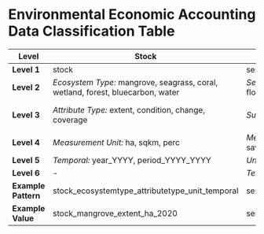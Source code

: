 # Environmental Economic Accounting Data Classification Table

| Level | Stock | Service/Flow | Economic | Condition | Livelihood | Reporting | Spatial | Dependency | Assets |
|-------|-------|-------------|----------|-----------|------------|-----------|---------|------------|--------|
| **Level 1** | stock | service | econ | condition | livelihood | reporting | spatial | dependency | assets |
| **Level 2** | *Ecosystem Type:* mangrove, seagrass, coral, wetland, forest, bluecarbon, water | *Service Type:* protection, provision, regulation, cultural, use, flow | *Economic Type:* gdp, employment, loss, revenue, vulnerable | *Ecosystem Type:* coral, water, fish, reef, seagrass, mangrove | *Livelihood Type:* households, employment, food, livelihoods | *Reporting Type:* management, stock, gbf, climate | *Spatial Type:* demographic | *Dependency Type:* employment, tourism | *Asset Type:* natural, value, econ |
| **Level 3** | *Attribute Type:* extent, condition, change, coverage | *Subject:* coastline, shoreline, buildings, infrastructure, wave | *Sector:* tourism, fisheries, construction, manufacturing, total, nature | *Attribute:* cover, quality, biomass, bleaching, recovery, change, species, decline, erosion, density, category | *Subject:* ocean, tourism, fish, protein, fishers | *Subject:* mpa, protected, recovery, target | *Region:* [region placeholder] | *Subject:* nature, reef | *Subject:* change, value, decline |
| **Level 4** | *Measurement Unit:* ha, sqkm, perc | *Measurement Type:* coverage, km, count, value, reduction, savings | *Measurement Type:* value, share, growth, revenuefluc | *Unit:* perc, count, rate, gcm2, mm, km, category | *Measurement Type:* share, jobs, consumption, registered | *Measurement Type:* effective, count, progress | *Measurement Type:* population, area | *Measurement Type:* perc | *Measurement Type:* perc, currency, stock |
| **Level 5** | *Temporal:* year_YYYY, period_YYYY_YYYY | *Unit:* perc, mvr, amount | *Unit:* currency, perc | *Temporal:* year_YYYY, period_YYYY_YYYY | *Unit:* perc, count, kg | *Unit:* perc, count | *Unit:* count, sqkm | *Temporal:* year_YYYY, period_YYYY_YYYY | *Temporal:* year_YYYY, period_YYYY_YYYY |
| **Level 6** | - | *Temporal:* year_YYYY, period_YYYY_YYYY | *Temporal:* year_YYYY, period_YYYY_YYYY | - | *Temporal:* year_YYYY, period_YYYY_YYYY | *Temporal:* year_YYYY, period_YYYY_YYYY | *Temporal:* year_YYYY, period_YYYY_YYYY | - | - |
| **Example Pattern** | stock_ecosystemtype_attributetype_unit_temporal | service_servicetype_subject_measurementtype_unit_temporal | econ_economictype_sector_measurementtype_unit_temporal | condition_ecosystemtype_attribute_unit_temporal | livelihood_livelihoodtype_subject_measurementtype_unit_temporal | reporting_reportingtype_subject_measurementtype_unit_temporal | spatial_spatialtype_region_measurementtype_unit_temporal | dependency_dependencytype_subject_measurementtype_temporal | assets_assettype_subject_measurementtype_temporal |
| **Example Value** | stock_mangrove_extent_ha_2020 | service_protection_coastline_km_2023 | econ_gdp_tourism_value_2023 | condition_coral_cover_perc_2023 | livelihood_households_ocean_share_perc_2023 | reporting_management_mpa_effective_perc_2023 | spatial_demographic_region_population_count_2023 | dependency_employment_nature_perc_2023 | assets_natural_value_mvr_2023 |
